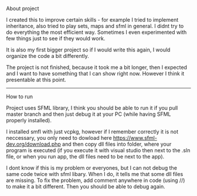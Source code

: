 About project

I created this to improve certain skills - for example I tried to implement inheritance, also tried to play sets, maps and sfml in general. I didnt try to do everything the most efficient way. Sometimes I even experimented with few things just to see if they would work. 

It is also my first bigger project so if I would write this again, I would organize the code a bit differently. 

The project is not finished, because it took me a bit longer, then I expected and I want to have something that I can show right now. However I think it presentable at this point.

---------------------------------------------------------------------------

How to run

Project uses SFML library, I think you should be able to run it if you pull master branch and then just debug it at your PC (while having SFML properly installed).

I installed smfl with just vcpkg, however if I remember correctly it is not neccessary, you only need to dowload here https://www.sfml-dev.org/download.php and then copy dll files into folder, where your program is executed (if you execute it with visual studio then next to the .sln file, or when you run app, the dll files need to be next to the app).

I dont know if this is my problem or everyones, but I can not debug the same code twice with sfml libary. When I do, it tells me that some dll files are missing. To fix the problem, add comment anywhere in code (using //) to make it a bit different. Then you should be able to debug again.
